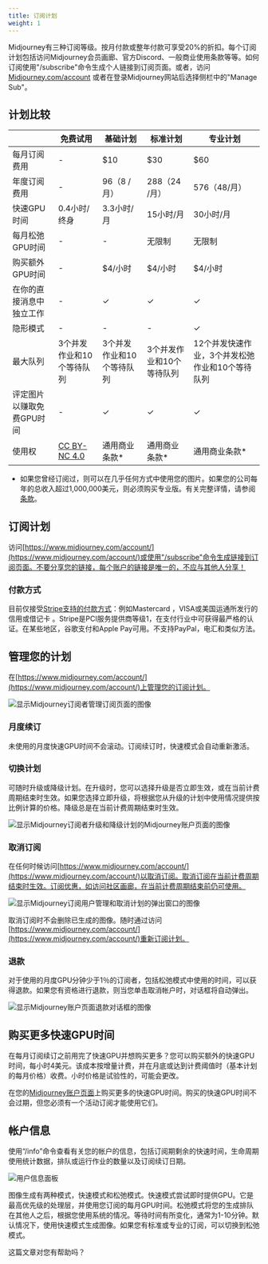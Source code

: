 ```yaml
---
title: 订阅计划
weight: 1
---
```

Midjourney有三种订阅等级。按月付款或整年付款可享受20%的折扣。每个订阅计划包括访问Midjourney会员画廊、官方Discord、一般商业使用条款等等。如何订阅使用"/subscribe"命令生成个人链接到订阅页面。或者，访问[Midjourney.com/account](https://www.midjourney.com/account/) 或者在登录Midjourney网站后选择侧栏中的"Manage Sub"。

## 计划比较

|   | 免费试用  | 基础计划  | 标准计划  | 专业计划  |
|---|---|---|---|---|
|每月订阅费用 | -  | $10 | $30 | $60 |
|年度订阅费用 | - | $96（$8 /月）| $288（$24 /月） | $576（$48/月）|
|快速GPU时间|0.4小时/终身 |3.3小时/月 |15小时/月 |30小时/月 |
|每月松弛GPU时间 | - | - | 无限制 | 无限制 |
|购买额外GPU时间 | - | $4/小时 | $4/小时 | $4/小时 |
|在你的直接消息中独立工作 | - | ✓ | ✓ | ✓ |
|隐形模式 | - | - | - | ✓ |
|最大队列 | 3个并发作业和10个等待队列 | 3个并发作业和10个等待队列 | 3个并发作业和10个等待队列 | 12个并发快速作业，3个并发松弛作业和10个等待队列 |
|评定图片以赚取免费GPU时间  | - | ✓ | ✓ | ✓ |
|使用权 | [CC BY-NC 4.0](http://creativecommons.org/licenses/by-nc/4.0/) | 通用商业条款* | 通用商业条款* | 通用商业条款* |

- 如果您曾经订阅过，则可以在几乎任何方式中使用您的图片。如果您的公司每年的总收入超过1,000,000美元，则必须购买专业版。有关完整详情，请参阅[条款](https://docs.midjourney.com/terms-of-service)。

## 订阅计划

访问[https://www.midjourney.com/account/](https://www.midjourney.com/account/)或使用"/subscribe"命令生成链接到订阅页面。不要分享您的链接，每个账户的链接是唯一的，不应与其他人分享！

### 付款方式

目前仅接受[Stripe支持的付款方式](https://stripe.com/docs/payments/cards/supported-card-brands)：例如Mastercard ，VISA或美国运通所发行的信用或借记卡 。Stripe是PCI服务提供商等级1，在支付行业中可获得最严格的认证。在某些地区，谷歌支付和Apple Pay可用。不支持PayPal，电汇和类似方法。

## 管理您的计划

在[https://www.midjourney.com/account/](https://www.midjourney.com/account/)上管理您的订阅计划。

![显示Midjourney订阅者管理订阅页面的图像](https://cdn.document360.io/3040c2b6-fead-4744-a3a9-d56d621c6c7e/Images/Documentation/MJ_AccountPage.png)

### 月度续订

未使用的月度快速GPU时间不会滚动。订阅续订时，快速模式会自动重新激活。

### 切换计划

可随时升级或降级计划。在升级时，您可以选择升级是否立即生效，或在当前计费周期结束时生效。如果您选择立即升级，将根据您从升级的计划中使用情况提供按比例计算的价格。降级总是在当前计费周期结束时生效。

![显示Midjourney订阅者升级和降级计划的Midjourney账户页面的图像](https://cdn.document360.io/3040c2b6-fead-4744-a3a9-d56d621c6c7e/Images/Documentation/MJ_Plan_Upgrade.png)

### 取消订阅

在任何时候访问[https://www.midjourney.com/account/](https://www.midjourney.com/account/)以取消订阅。取消订阅在当前计费周期结束时生效。订阅优惠，如访问社区画廊，在当前计费周期结束前仍可使用。

![显示Midjourney订阅用户管理和取消计划的弹出窗口的图像](https://cdn.document360.io/3040c2b6-fead-4744-a3a9-d56d621c6c7e/Images/Documentation/MJ_CancelPlan.png)

取消订阅时不会删除已生成的图像。随时通过访问[https://www.midjourney.com/account/](https://www.midjourney.com/account/)重新订阅计划。

### 退款

对于使用的月度GPU分钟少于1％的订阅者，包括松弛模式中使用的时间，可以获得退款。如果您有资格进行退款，则当您单击取消帐户时，对话框将自动弹出。

![显示Midjourney账户页面退款对话框的图像](https://cdn.document360.io/3040c2b6-fead-4744-a3a9-d56d621c6c7e/Images/Documentation/MJ_PlanRefund.png)

## 购买更多快速GPU时间

在每月订阅续订之前用完了快速GPU并想购买更多？您可以购买额外的快速GPU时间，每小时4美元。该成本按增量计费，并在月底或达到计费阈值时（基本计划的每月价格）收费。小时价格是试验性的，可能会更改。

在您的[Midjourney账户页面](http://www.midjourney.com/account)上购买更多的快速GPU时间。购买的快速GPU时间不会过期，但您必须有一个活动订阅才能使用它们。

## 帐户信息

使用“/info”命令查看有关您的帐户的信息，包括订阅期剩余的快速时间，生命周期使用统计数据，排队或运行作业的数量以及订阅续订日期。

![用户信息面板](https://cdn.document360.io/3040c2b6-fead-4744-a3a9-d56d621c6c7e/Images/Documentation/MJ_Command_Info_Result.png)

图像生成有两种模式，快速模式和松弛模式。快速模式尝试即时提供GPU。它是最高优先级的处理层，并使用您订阅的每月GPU时间。松弛模式将您的生成排队在其他人之后，根据您使用系统的情况。等待时间有所变化，通常为1-10分钟。默认情况下，使用快速模式生成图像。如果您有标准或专业的订阅，可以切换到松弛模式。

这篇文章对您有帮助吗？